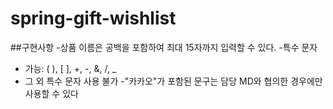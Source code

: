 # spring-gift-wishlist
##구현사항
-상품 이름은 공백을 포함하여 최대 15자까지 입력할 수 있다.
-특수 문자
-   가능: ( ), [ ], +, -, &, /, _
-   그 외 특수 문자 사용 불가
-"카카오"가 포함된 문구는 담당 MD와 협의한 경우에만 사용할 수 있다 
